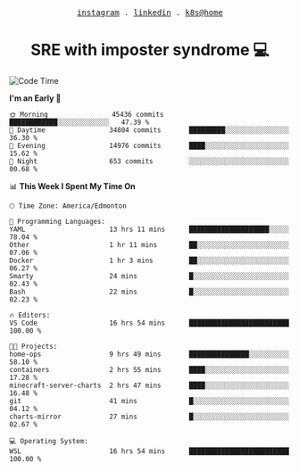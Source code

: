 <p align="center">
  <samp>
    <a href="https://www.instagram.com/lildrunkensmurf/">instagram</a> .
    <a href="https://www.linkedin.com/in/joryirving/">linkedin</a> .
    <a href="https://github.com/joryirving/home-ops">k8s@home</a>
  </samp>
</p>

<h1 align="center">
  SRE with imposter syndrome 💻
</h1>

<!--START_SECTION:waka-->
![Code Time](http://img.shields.io/badge/Code%20Time-442%20hrs%203%20mins-blue)

**I'm an Early 🐤** 

```text
🌞 Morning                45436 commits       ████████████░░░░░░░░░░░░░   47.39 % 
🌆 Daytime                34804 commits       █████████░░░░░░░░░░░░░░░░   36.30 % 
🌃 Evening                14976 commits       ████░░░░░░░░░░░░░░░░░░░░░   15.62 % 
🌙 Night                  653 commits         ░░░░░░░░░░░░░░░░░░░░░░░░░   00.68 % 
```


📊 **This Week I Spent My Time On** 

```text
🕑︎ Time Zone: America/Edmonton

💬 Programming Languages: 
YAML                     13 hrs 11 mins      ████████████████████░░░░░   78.04 % 
Other                    1 hr 11 mins        ██░░░░░░░░░░░░░░░░░░░░░░░   07.06 % 
Docker                   1 hr 3 mins         ██░░░░░░░░░░░░░░░░░░░░░░░   06.27 % 
Smarty                   24 mins             █░░░░░░░░░░░░░░░░░░░░░░░░   02.43 % 
Bash                     22 mins             █░░░░░░░░░░░░░░░░░░░░░░░░   02.23 % 

🔥 Editors: 
VS Code                  16 hrs 54 mins      █████████████████████████   100.00 % 

🐱‍💻 Projects: 
home-ops                 9 hrs 49 mins       ███████████████░░░░░░░░░░   58.10 % 
containers               2 hrs 55 mins       ████░░░░░░░░░░░░░░░░░░░░░   17.28 % 
minecraft-server-charts  2 hrs 47 mins       ████░░░░░░░░░░░░░░░░░░░░░   16.48 % 
git                      41 mins             █░░░░░░░░░░░░░░░░░░░░░░░░   04.12 % 
charts-mirror            27 mins             █░░░░░░░░░░░░░░░░░░░░░░░░   02.67 % 

💻 Operating System: 
WSL                      16 hrs 54 mins      █████████████████████████   100.00 % 
```


<!--END_SECTION:waka-->
